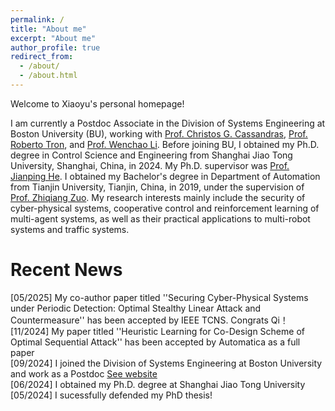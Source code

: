 ```yaml
---
permalink: /
title: "About me"
excerpt: "About me"
author_profile: true
redirect_from: 
  - /about/
  - /about.html
---
```


Welcome to Xiaoyu's personal homepage!

I am currently a Postdoc Associate in the Division of Systems Engineering at Boston University (BU), working with [Prof. Christos G. Cassandras](https://christosgcassandras.org/), [Prof. Roberto Tron](https://www.bu.edu/eng/profile/roberto-tron/), and [Prof. Wenchao Li](https://www.bu.edu/eng/profile/wenchao-li-ph-d/). Before joining BU, I obtained my Ph.D. degree in Control Science and Engineering from Shanghai Jiao Tong University, Shanghai, China, in 2024. My Ph.D. supervisor was [Prof. Jianping He](https://iwin-fins.com/). I obtained my Bachelor's degree in Department of Automation from Tianjin University, Tianjin, China, in 2019, under the supervision of [Prof. Zhiqiang Zuo](https://seea.tju.edu.cn/info/1013/1586.htm). My research interests mainly include the security of cyber-physical systems, cooperative control and reinforcement learning of multi-agent systems, as well as their practical applications to multi-robot systems and traffic systems.

Recent News
======
[05/2025] My co-author paper titled ''Securing Cyber-Physical Systems under Periodic Detection: Optimal Stealthy Linear Attack and Countermeasure'' has been accepted by IEEE TCNS. Congrats Qi！
[11/2024] My paper titled ''Heuristic Learning for Co-Design Scheme of Optimal Sequential Attack'' has been accepted by Automatica as a full paper<br>
[09/2024] I joined the Division of Systems Engineering at Boston University and work as a Postdoc [See website](https://www.bu.edu/eng/profile/xiaoyuo-luo/)<br>
[06/2024] I obtained my Ph.D. degree at Shanghai Jiao Tong University<br>
[05/2024] I sucessfully defended my PhD thesis!

